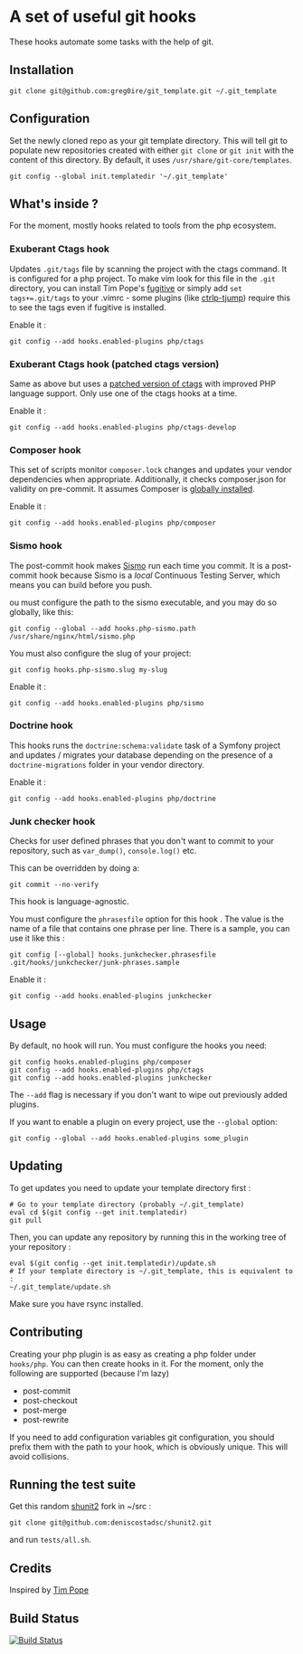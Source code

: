 # A set of useful git hooks

These hooks automate some tasks with the help of git.

## Installation

    git clone git@github.com:greg0ire/git_template.git ~/.git_template

## Configuration

Set the newly cloned repo as your git template directory. This will tell git to
populate new repositories created with either `git clone` or `git init` with
the content of this directory. By default, it uses `/usr/share/git-core/templates`.

    git config --global init.templatedir '~/.git_template'

## What's inside ?

For the moment, mostly hooks related to tools from the php ecosystem.

### Exuberant Ctags hook

Updates `.git/tags` file by scanning the project with the ctags command. It is
configured for a php project. To make vim look for this file in the `.git`
directory, you can install Tim Pope's [fugitive][4] or simply add
`set tags+=.git/tags` to your .vimrc - some plugins (like [ctrlp-tjump][5])
require this to see the tags even if fugitive is installed.

Enable it :

    git config --add hooks.enabled-plugins php/ctags

### Exuberant Ctags hook (patched ctags version)

Same as above but uses a [patched version of ctags][6] with improved PHP language
support. Only use one of the ctags hooks at a time.

Enable it :

    git config --add hooks.enabled-plugins php/ctags-develop


### Composer hook

This set of scripts monitor `composer.lock` changes and updates your vendor
dependencies when appropriate. Additionally, it checks composer.json for
validity on pre-commit. It assumes Composer is [globally installed][1].

Enable it :

    git config --add hooks.enabled-plugins php/composer

### Sismo hook

The post-commit hook makes [Sismo][2] run each time you commit. It is a post-commit
hook because Sismo is a *local* Continuous Testing Server, which means you can
build before you push.

ou must configure the path to the sismo executable, and you may do so globally,
like this:

    git config --global --add hooks.php-sismo.path /usr/share/nginx/html/sismo.php

You must also configure the slug of your project:

    git config hooks.php-sismo.slug my-slug

Enable it :

    git config --add hooks.enabled-plugins php/sismo

### Doctrine hook

This hooks runs the `doctrine:schema:validate` task of a Symfony project and
updates / migrates your database depending on the presence of a
`doctrine-migrations` folder in your vendor directory.

Enable it :

    git config --add hooks.enabled-plugins php/doctrine

### Junk checker hook

Checks for user defined phrases that you don't want to commit to your
repository, such as `var_dump()`, `console.log()` etc.

This can be overridden by doing a:

    git commit --no-verify

This hook is language-agnostic.

You must configure the `phrasesfile` option for this hook . The value is the
name of a file that contains one phrase per line. There is a sample, you can
use it like this :

    git config [--global] hooks.junkchecker.phrasesfile .git/hooks/junkchecker/junk-phrases.sample

Enable it :

    git config --add hooks.enabled-plugins junkchecker

## Usage

By default, no hook will run. You must configure the hooks you need:

    git config hooks.enabled-plugins php/composer
    git config --add hooks.enabled-plugins php/ctags
    git config --add hooks.enabled-plugins junkchecker

The `--add` flag is necessary if you don't want to wipe out previously added
plugins.

If you want to enable a plugin on every project, use the `--global` option:

    git config --global --add hooks.enabled-plugins some_plugin

## Updating

To get updates you need to update your template directory first :

    # Go to your template directory (probably ~/.git_template)
    eval cd $(git config --get init.templatedir)
    git pull

Then, you can update any repository by running this in the working tree of your
repository :

    eval $(git config --get init.templatedir)/update.sh
    # If your template directory is ~/.git_template, this is equivalent to :
    ~/.git_template/update.sh

Make sure you have rsync installed.

## Contributing

Creating your php plugin is as easy as creating a php folder under `hooks/php`.
You can then create hooks in it. For the moment, only the following are supported
(because I'm lazy)

* post-commit
* post-checkout
* post-merge
* post-rewrite

If you need to add configuration variables git configuration, you should prefix
them with the path to your hook, which is obviously unique. This will avoid
collisions.

## Running the test suite

Get this random [shunit2][7] fork in ~/src :

    git clone git@github.com:deniscostadsc/shunit2.git

and run `tests/all.sh`.

## Credits

Inspired by [Tim Pope][3]

## Build Status

[![Build Status](https://travis-ci.org/greg0ire/git_template.png)](https://travis-ci.org/greg0ire/git_template)

[1]: https://github.com/composer/composer#global-installation-of-composer-manual
[2]: http://sismo.sensiolabs.org/ "A local Continuous Testing Server"
[3]: http://tbaggery.com/2011/08/08/effortless-ctags-with-git.html
[4]: https://github.com/tpope/vim-fugitive
[5]: https://github.com/ivalkeen/vim-ctrlp-tjump
[6]: https://github.com/shawncplus/phpcomplete.vim/wiki/Patched-ctags
[7]: https://code.google.com/p/shunit2/
